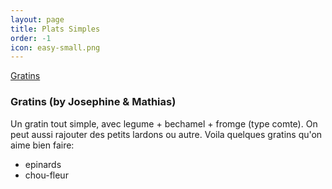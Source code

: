 ```yaml
---
layout: page
title: Plats Simples
order: -1
icon: easy-small.png
---
```


[Gratins](/platssimples#gratins)

### <a name="gratins"></a> Gratins (by Josephine & Mathias)

Un gratin tout simple, avec legume + bechamel + fromge (type comte).  On peut
aussi rajouter des petits lardons ou autre.  Voila quelques gratins qu'on aime
bien faire:

- epinards
- chou-fleur

